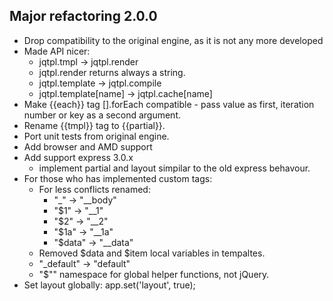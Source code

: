## Major refactoring 2.0.0
- Drop compatibility to the original engine, as it is not any more developed
- Made API nicer:
    - jqtpl.tmpl -> jqtpl.render
    - jqtpl.render returns always a string.
    - jqtpl.template -> jqtpl.compile
    - jqtpl.template[name] -> jqtpl.cache[name]
- Make {{each}} tag [].forEach compatible - pass value as first, iteration number or key as a second argument.
- Rename {{tmpl}} tag to {{partial}}.
- Port unit tests from original engine.
- Add browser and AMD support
- Add support express 3.0.x
    - implement partial and layout simpilar to the old express behavour.
- For those who has implemented custom tags:
    - For less conflicts renamed:
        - "_" -> "__body"
        - "$1" -> "__1"
        - "$2" -> "__2"
        - "$1a" -> "__1a"
        - "$data" -> "__data"
    - Removed $data and $item local variables in tempaltes.
    - "_default" -> "default"
    - "$"" namespace for global helper functions, not jQuery.
- Set layout globally:
    app.set('layout', true);

